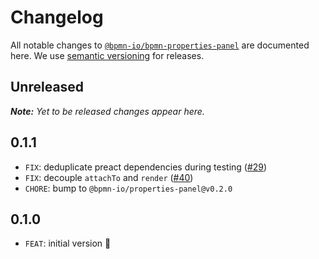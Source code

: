 # Changelog

All notable changes to [`@bpmn-io/bpmn-properties-panel`](https://github.com/bpmn-io/bpmn-properties-panel) are documented here. We use [semantic versioning](http://semver.org/) for releases.

## Unreleased

___Note:__ Yet to be released changes appear here._

## 0.1.1

* `FIX`: deduplicate preact dependencies during testing ([#29](https://github.com/bpmn-io/bpmn-properties-panel/pull/29))
* `FIX`: decouple `attachTo` and `render` ([#40](https://github.com/bpmn-io/bpmn-properties-panel/pull/40))
* `CHORE`: bump to `@bpmn-io/properties-panel@v0.2.0`

## 0.1.0

* `FEAT`: initial version :tada: